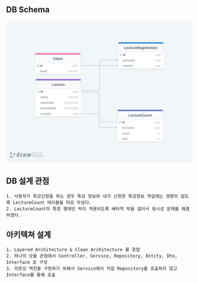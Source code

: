 ## DB Schema
![DB Schema](images/drawSQL-image-export-2024-03-25.png)

## DB 설계 관점
```
1. 사용자가 특강신청을 하는 경우 특강 정보와 내가 신청한 특강정보 작업에는 영향이 없도록 LectureCount 테이블을 따로 두었다.
2. LectureCount의 특정 행에만 락이 적용되도록 배타적 락을 걸어서 동시성 문제를 해결하였다.
```

## 아키텍쳐 설계
```
1. Layered Architecture & Clean Architecture 를 혼합
2. 하나의 모듈 관점에서 Controller, Service, Repository, Entity, Dto, Interface 로 구성
3. 의존성 역전을 구현하기 위해서 Service에서 직접 Repository를 호출하지 않고 Interface를 통해 호출
```
